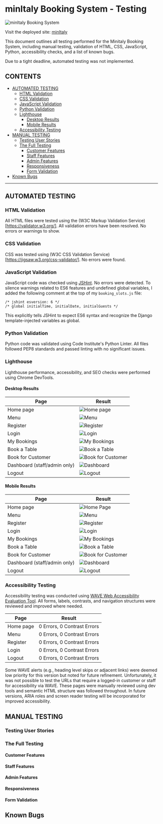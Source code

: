 # minItaly Booking System -  Testing

![minItaly Booking System](readme-assets/images/responsive-mockup.png)

Visit the deployed site: [minItaly](https://minitaly-booking-system-de8b5948572a.herokuapp.com/)

This document outlines all testing performed for the Minitaly Booking System, including manual testing, validation of HTML, CSS, JavaScript, Python, accessibility checks, and a list of known bugs.

Due to a tight deadline, automated testing was not implemented.


## CONTENTS

* [AUTOMATED TESTING](#automated-testing)
  * [HTML Validation](#html-validation)
  * [CSS Validation](#css-validation)
  * [JavaScript Validation](#javascript-validation)
  * [Python Validation](#python-validation)
  * [Lighthouse](#lighthouse)
    * [Desktop Results](#desktop-results)
    * [Mobile Results](#mobile-results)
  * [Accessibility Testing](#accessibility-testing)
* [MANUAL TESTING](#manual-testing)
  * [Testing User Stories](#testing-user-stories)
  * [The Full Testing](#the-full-testing)
    * [Customer Features](#customer-features)
    * [Staff Features](#staff-features)
    * [Admin Features](#admin-features)
    * [Responsiveness](#responsiveness)
    * [Form Validation](#form-validation)
* [Known Bugs](#known-bugs)


- - -

## AUTOMATED TESTING
### HTML Validation

All HTML files were tested using the (W3C Markup Validation Service)[https://validator.w3.org/]. All validation errors have been resolved. No errors or warnings to show.

### CSS Validation

CSS was tested using (W3C CSS Validation Service)[https://jigsaw.w3.org/css-validator/]. No errors were found.

### JavaScript Validation

JavaScript code was checked using [JSHint](https://jshint.com/). No errors were detected. 
To silence warnings related to ES6 features and undefined global variables, I added the following comment at the top of my `booking_slots.js` file:

 ```
/* jshint esversion: 6 */
/* global initialTime, initialDate, initialGuests */
```
This explicitly tells JSHint to expect ES6 syntax and recognize the Django template-injected variables as global.


### Python Validation

Python code was validated using Code Institute's Python Linter.
All files followed PEP8 standards and passed linting with no significant issues.

### Lighthouse

Lighthouse performance, accessibility, and SEO checks were performed using Chrome DevTools.

#### Desktop Results

| Page | Result |
| --- | --- |
| Home page | ![Home page](readme-assets/lighthouse/homepage-lighthouse-desktop.png) |
| Menu | ![Menu](readme-assets/lighthouse/menu-lighthouse-desktop.png) |
| Register | ![Register](readme-assets/lighthouse/register-lighthouse-desktop.png) |
| Login | ![Login](readme-assets/lighthouse/login-lighthouse-desktop.png) |
| My Bookings | ![My Bookings](readme-assets/lighthouse/my-bookings-lighthouse-desktop.png) |
| Book a Table | ![Book a Table](readme-assets/lighthouse/book-a-table-lighthouse-desktop.png) |
| Book for Customer | ![Book for Customer](readme-assets/lighthouse/book-for-customer-lighthouse-desktop.png) |
| Dashboard (staff/admin only) | ![Dashboard](readme-assets/lighthouse/dashboard-lighthouse-desktop.png) |
| Logout | ![Logout](readme-assets/lighthouse/logout-lighthouse-desktop.png) |

#### Mobile Results

| Page | Result |
| --- | --- |
| Home page | ![Home Page](readme-assets/lighthouse/homepage-lighthouse-mobile.png) |
| Menu | ![Menu](readme-assets/lighthouse/menu-lighthouse-mobile.png) |
| Register | ![Register](readme-assets/lighthouse/register-lighthouse-mobile.png) |
| Login | ![Login](readme-assets/lighthouse/login-lighthouse-mobile.png) |
| My Bookings | ![My Bookings](readme-assets/lighthouse/my-bookings-lighthouse-mobile.png) |
| Book a Table | ![Book a Table](readme-assets/lighthouse/book-a-table-lighthouse-mobile.png) |
| Book for Customer | ![Book for Customer](readme-assets/lighthouse/book-for-customer-lighthouse-mobile.png) |
| Dashboard (staff/admin only) | ![Dashboard](readme-assets/lighthouse/dashboard-lighthouse-mobile.png) |
| Logout | ![Logout](readme-assets/lighthouse/logout-lighthouse-mobile.png) |

### Accessibility Testing

Accessibility testing was conducted using [WAVE Web Accessibility Evaluation Tool](https://wave.webaim.org/). All forms, labels, contrasts, and navigation structures were reviewed and improved where needed.

| Page | Result |
| --- | --- |
| Home page | 0 Errors, 0 Contrast Errors |
| Menu | 0 Errors, 0 Contrast Errors |
| Register | 0 Errors, 0 Contrast Errors |
| Login | 0 Errors, 0 Contrast Errors |
| Logout | 0 Errors, 0 Contrast Errors |

Some WAVE alerts (e.g., heading level skips or adjacent links) were deemed low priority for this version but noted for future refinement.
Unfortunately, it was not possible to test the URLs that require a logged-in customer or staff for accessibility via WAVE. These pages were manually reviewed using dev tools and semantic HTML structure was followed throughout. In future versions, ARIA roles and screen reader testing will be incorporated for improved accessibility.


## MANUAL TESTING
### Testing User Stories
### The Full Testing
#### Customer Features
#### Staff Features
#### Admin Features
#### Responsiveness
#### Form Validation
## Known Bugs